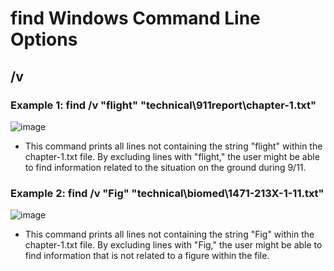 # find Windows Command Line Options

## /v

### Example 1: find /v "flight" "technical\911report\chapter-1.txt"

![image](https://user-images.githubusercontent.com/55713184/198896209-5f349a0e-76e9-4735-828f-c6befe63a1aa.png)

* This command prints all lines not containing the string "flight" within the chapter-1.txt file. By excluding lines with "flight," the user might be able to find information related to the situation on the ground during 9/11.

### Example 2: find /v "Fig" "technical\biomed\1471-213X-1-11.txt" 

![image](https://user-images.githubusercontent.com/55713184/198897006-ec8ce0fb-8d0a-4287-bc76-0398c86ba374.png)

* This command prints all lines not containing the string "Fig" within the chapter-1.txt file. By excluding lines with "Fig," the user might be able to find information that is not related to a figure within the file.
